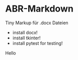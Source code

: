 # ABR-Markdown
Tiny Markup für .docx Dateien

- install docx!
- install tkinter!
- install pytest for testing!

Hello
